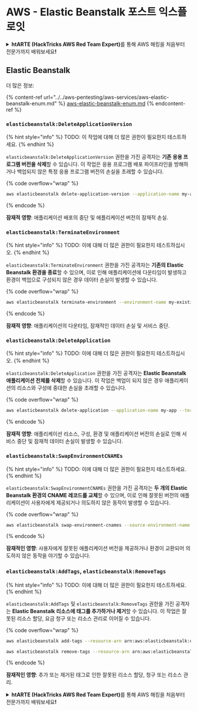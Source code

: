 # AWS - Elastic Beanstalk 포스트 익스플로잇

<details>

<summary><strong>htARTE (HackTricks AWS Red Team Expert)</strong>를 통해 AWS 해킹을 처음부터 전문가까지 배워보세요<strong>!</strong></summary>

HackTricks를 지원하는 다른 방법:

* **회사를 HackTricks에서 광고하거나 HackTricks를 PDF로 다운로드**하려면 [**SUBSCRIPTION PLANS**](https://github.com/sponsors/carlospolop)를 확인하세요!
* [**공식 PEASS & HackTricks 스웨그**](https://peass.creator-spring.com)를 얻으세요.
* [**The PEASS Family**](https://opensea.io/collection/the-peass-family)를 발견하세요. 독점적인 [**NFTs**](https://opensea.io/collection/the-peass-family) 컬렉션입니다.
* 💬 [**Discord 그룹**](https://discord.gg/hRep4RUj7f) 또는 [**텔레그램 그룹**](https://t.me/peass)에 **참여**하거나 **Twitter** 🐦 [**@hacktricks_live**](https://twitter.com/hacktricks_live)**를** **팔로우**하세요.
* **HackTricks**와 [**HackTricks Cloud**](https://github.com/carlospolop/hacktricks-cloud) github 저장소에 PR을 제출하여 해킹 트릭을 공유하세요.

</details>

## Elastic Beanstalk

더 많은 정보:

{% content-ref url="../../aws-pentesting/aws-services/aws-elastic-beanstalk-enum.md" %}
[aws-elastic-beanstalk-enum.md](../../aws-pentesting/aws-services/aws-elastic-beanstalk-enum.md)
{% endcontent-ref %}

### `elasticbeanstalk:DeleteApplicationVersion`

{% hint style="info" %}
TODO: 이 작업에 대해 더 많은 권한이 필요한지 테스트하세요.
{% endhint %}

`elasticbeanstalk:DeleteApplicationVersion` 권한을 가진 공격자는 **기존 응용 프로그램 버전을 삭제**할 수 있습니다. 이 작업은 응용 프로그램 배포 파이프라인을 방해하거나 백업되지 않은 특정 응용 프로그램 버전의 손실을 초래할 수 있습니다.

{% code overflow="wrap" %}
```bash
aws elasticbeanstalk delete-application-version --application-name my-app --version-label my-version
```
{% endcode %}

**잠재적 영향**: 애플리케이션 배포의 중단 및 애플리케이션 버전의 잠재적 손실.

### `elasticbeanstalk:TerminateEnvironment`

{% hint style="info" %}
TODO: 이에 대해 더 많은 권한이 필요한지 테스트하십시오.
{% endhint %}

`elasticbeanstalk:TerminateEnvironment` 권한을 가진 공격자는 **기존의 Elastic Beanstalk 환경을 종료**할 수 있으며, 이로 인해 애플리케이션에 다운타임이 발생하고 환경이 백업으로 구성되지 않은 경우 데이터 손실이 발생할 수 있습니다.

{% code overflow="wrap" %}
```bash
aws elasticbeanstalk terminate-environment --environment-name my-existing-env
```
{% endcode %}

**잠재적 영향**: 애플리케이션의 다운타임, 잠재적인 데이터 손실 및 서비스 중단.

### `elasticbeanstalk:DeleteApplication`

{% hint style="info" %}
TODO: 이에 대해 더 많은 권한이 필요한지 테스트하십시오.
{% endhint %}

`elasticbeanstalk:DeleteApplication` 권한을 가진 공격자는 **Elastic Beanstalk 애플리케이션 전체를 삭제**할 수 있습니다. 이 작업은 백업이 되지 않은 경우 애플리케이션의 리소스와 구성에 중대한 손실을 초래할 수 있습니다.

{% code overflow="wrap" %}
```bash
aws elasticbeanstalk delete-application --application-name my-app --terminate-env-by-force
```
{% endcode %}

**잠재적 영향**: 애플리케이션 리소스, 구성, 환경 및 애플리케이션 버전의 손실로 인해 서비스 중단 및 잠재적 데이터 손실이 발생할 수 있습니다.

### `elasticbeanstalk:SwapEnvironmentCNAMEs`

{% hint style="info" %}
TODO: 이에 대해 더 많은 권한이 필요한지 테스트하세요.
{% endhint %}

`elasticbeanstalk:SwapEnvironmentCNAMEs` 권한을 가진 공격자는 **두 개의 Elastic Beanstalk 환경의 CNAME 레코드를 교체**할 수 있으며, 이로 인해 잘못된 버전의 애플리케이션이 사용자에게 제공되거나 의도하지 않은 동작이 발생할 수 있습니다.

{% code overflow="wrap" %}
```bash
aws elasticbeanstalk swap-environment-cnames --source-environment-name my-env-1 --destination-environment-name my-env-2
```
{% endcode %}

**잠재적인 영향**: 사용자에게 잘못된 애플리케이션 버전을 제공하거나 환경이 교환되어 의도하지 않은 동작을 야기할 수 있습니다.

### `elasticbeanstalk:AddTags`, `elasticbeanstalk:RemoveTags`

{% hint style="info" %}
TODO: 이에 대해 더 많은 권한이 필요한지 테스트하세요.
{% endhint %}

`elasticbeanstalk:AddTags` 및 `elasticbeanstalk:RemoveTags` 권한을 가진 공격자는 **Elastic Beanstalk 리소스에 태그를 추가하거나 제거**할 수 있습니다. 이 작업은 잘못된 리소스 할당, 요금 청구 또는 리소스 관리로 이어질 수 있습니다.

{% code overflow="wrap" %}
```bash
aws elasticbeanstalk add-tags --resource-arn arn:aws:elasticbeanstalk:us-west-2:123456789012:environment/my-app/my-env --tags Key=MaliciousTag,Value=1

aws elasticbeanstalk remove-tags --resource-arn arn:aws:elasticbeanstalk:us-west-2:123456789012:environment/my-app/my-env --tag-keys MaliciousTag
```
{% endcode %}

**잠재적인 영향**: 추가 또는 제거된 태그로 인한 잘못된 리소스 할당, 청구 또는 리소스 관리.

<details>

<summary><strong>htARTE (HackTricks AWS Red Team Expert)</strong>를 통해 AWS 해킹을 처음부터 전문가까지 배워보세요<strong>!</strong></summary>

HackTricks를 지원하는 다른 방법:

* **회사를 HackTricks에서 광고하거나 HackTricks를 PDF로 다운로드**하려면 [**SUBSCRIPTION PLANS**](https://github.com/sponsors/carlospolop)를 확인하세요!
* [**공식 PEASS & HackTricks 스왑**](https://peass.creator-spring.com)을 얻으세요.
* [**The PEASS Family**](https://opensea.io/collection/the-peass-family)를 발견하세요. 독점적인 [**NFTs**](https://opensea.io/collection/the-peass-family) 컬렉션입니다.
* 💬 [**Discord 그룹**](https://discord.gg/hRep4RUj7f) 또는 [**텔레그램 그룹**](https://t.me/peass)에 **참여**하거나 **Twitter** 🐦 [**@hacktricks_live**](https://twitter.com/hacktricks_live)를 **팔로우**하세요.
* **HackTricks**와 **HackTricks Cloud** github 저장소에 PR을 제출하여 여러분의 해킹 기교를 공유하세요.

</details>
